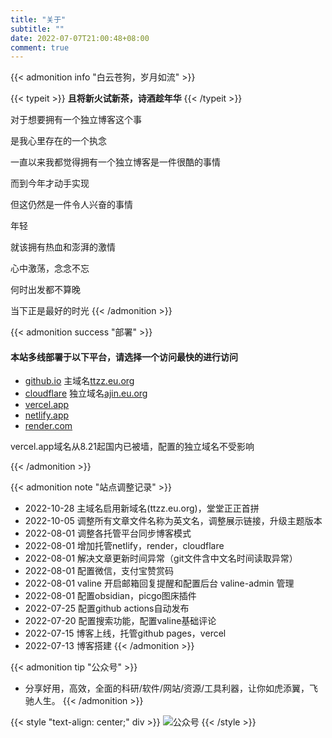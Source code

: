 ```yaml
---
title: "关于"
subtitle: ""
date: 2022-07-07T21:00:48+08:00
comment: true
---
```



{{< admonition info "白云苍狗，岁月如流" >}}

 {{< typeit >}}
 **且将新火试新茶，诗酒趁年华**
 {{< /typeit >}}

对于想要拥有一个独立博客这个事

是我心里存在的一个执念

一直以来我都觉得拥有一个独立博客是一件很酷的事情

而到今年才动手实现

但这仍然是一件令人兴奋的事情

年轻

就该拥有热血和澎湃的激情

心中激荡，念念不忘

何时出发都不算晚

当下正是最好的时光
{{< /admonition >}}

{{< admonition success "部署" >}}
#### 本站多线部署于以下平台，请选择一个访问最快的进行访问
- [github.io](https://charlie-king.github.io) 主域名[ttzz.eu.org](https://ttzz.eu.org/)
- [cloudflare](https://charlie-king-github-io.pages.dev/) 独立域名[ajin.eu.org](https://ajin.eu.org/)
- [vercel.app](https://zhjin.eu.org/)
- [netlify.app](https://kingpo.netlify.app/)
- [render.com](https://kpo.onrender.com)

vercel.app域名从8.21起国内已被墙，配置的独立域名不受影响

{{< /admonition >}}


{{< admonition note "站点调整记录" >}}
- 2022-10-28 主域名启用新域名(ttzz.eu.org)，堂堂正正首拼
- 2022-10-05 调整所有文章文件名称为英文名，调整展示链接，升级主题版本
- 2022-08-01 调整各托管平台同步博客模式
- 2022-08-01 增加托管netlify，render，cloudflare
- 2022-08-01 解决文章更新时间异常（git文件含中文名时间读取异常）
- 2022-08-01 配置微信，支付宝赞赏码
- 2022-08-01 valine 开启邮箱回复提醒和配置后台 valine-admin 管理
- 2022-08-01 配置obsidian，picgo图床插件
- 2022-07-25 配置github actions自动发布
- 2022-07-20 配置搜索功能，配置valine基础评论
- 2022-07-15 博客上线，托管github pages，vercel
- 2022-07-13 博客搭建
{{< /admonition >}}


{{< admonition tip "公众号" >}}
- 分享好用，高效，全面的科研/软件/网站/资源/工具利器，让你如虎添翼，飞驰人生。
{{< /admonition >}}

{{< style "text-align: center;" div >}}
 ![公众号](/images/toolkz.png)
{{< /style >}}

